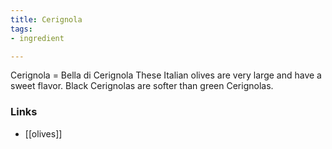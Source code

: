 ```yaml
---
title: Cerignola
tags:
- ingredient

---
```

Cerignola = Bella di Cerignola These Italian olives are very large and have a sweet flavor. Black Cerignolas are softer than green Cerignolas.

### Links

* [[olives]]
